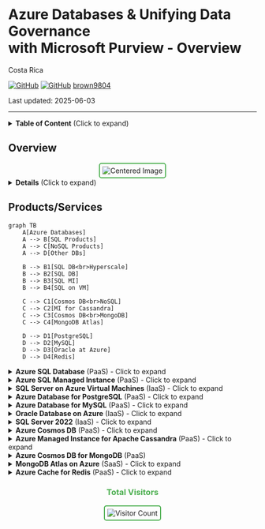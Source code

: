 # Azure Databases \& Unifying Data Governance <br/> with Microsoft Purview - Overview

Costa Rica

[![GitHub](https://badgen.net/badge/icon/github?icon=github&label)](https://github.com)
[![GitHub](https://img.shields.io/badge/--181717?logo=github&logoColor=ffffff)](https://github.com/)
[brown9804](https://github.com/brown9804)

Last updated: 2025-06-03

----------

<details>
<summary><b>Table of Content</b> (Click to expand)</summary>
  
- [Overview](#overview)
- [Products/Services](#productsservices)

</details>

## Overview 

<div align="center">
  <img src="https://github.com/brown9804/MSCloudEssentials_LPath/assets/24630902/697f7265-647a-41e2-a2f5-ec4b66cf3321" alt="Centered Image" style="border: 2px solid #4CAF50; border-radius: 5px; padding: 5px;"/>
</div>

<details>
<summary><b>Details</b> (Click to expand)</summary>


> - **Formats**<br/>
>     - Structured: Stored in predefined formats like rows and columns with consistent schema enforcement.<br/>
>     - Unstructured: Exists in diverse formats like free text, images, audio, video, and documents that lack a formal structure.<br/>
> - **Storage Model**<br/>
>     - Structured: Uses rigid, predefined schemas in relational databases ensuring integrity and data validation.<br/>
>     - Unstructured: Stored in flexible formats such as object storage, document stores, or blob storage without a fixed schema.<br/>
> - **Databases**<br/>
>     - Structured: Managed through SQL-based systems like Azure SQL, MySQL, and PostgreSQL.<br/>
>     - Unstructured: Supported by NoSQL systems like Cosmos DB, MongoDB, and cloud-native data lakes.<br/>
> - **Ease of Search**<br/>
>     - Structured: Easily queried using SQL, indexing, and standardized query languages.<br/>
>     - Unstructured: Requires more advanced approaches like keyword extraction, OCR, or AI-assisted search tools.<br/>
> - **Analysis Methods**<br/>
>     - Structured: Suited for quantitative techniques, including statistical modeling, trend analysis, and aggregation.<br/>
>     - Unstructured: Often analyzed with qualitative approaches like NLP, sentiment analysis, topic modeling, or deep learning.<br/>
> - **Tools and Technologies**<br/>
>     - Structured: RDBMS (SQL Server, Oracle), OLTP systems, CRM platforms, and OLAP tools for analytics.<br/>
>     - Unstructured: NoSQL DBMS, data mining frameworks, ML pipelines, AI services, and visualization platforms like Power BI.<br/>
> - **Specialists**<br/>
>     - Structured: Typically handled by business analysts, software engineers, solution architects, and DBAs.<br/>
>     - Unstructured: Requires data scientists, AI/ML specialists, information architects, and advanced data engineers.<br/>

</details>


## Products/Services 

```mermaid
graph TB
    A[Azure Databases]
    A --> B[SQL Products]
    A --> C[NoSQL Products]
    A --> D[Other DBs]

    B --> B1[SQL DB<br>Hyperscale]
    B --> B2[SQL DB]
    B --> B3[SQL MI]
    B --> B4[SQL on VM]

    C --> C1[Cosmos DB<br>NoSQL]
    C --> C2[MI for Cassandra]
    C --> C3[Cosmos DB<br>MongoDB]
    C --> C4[MongoDB Atlas]

    D --> D1[PostgreSQL]
    D --> D2[MySQL]
    D --> D3[Oracle at Azure]
    D --> D4[Redis]
```

<details>
<summary><b>Azure SQL Database</b> (PaaS) - Click to expand </summary>

> - **Description:** Fully managed PaaS Database Engine that automates upgrades, patching, backups, and monitoring.<br/>
> - **Benefits:** Reduces management overhead and total cost of ownership.<br/>
> - **Differentiators:** Built-in high availability, scalability, and security.<br/>
> - **Use Cases:** Ideal for modern cloud applications requiring performance, scale, and low operational maintenance.<br/>
> - **Related Products:** Azure App Service, Power BI, Azure Analysis Services.<br/>

Click here to read more about a [quick guide on Azure SQL Database](./sql/azure-sql-database/)
 
</details>

<details>
<summary><b>Azure SQL Managed Instance</b> (PaaS) - Click to expand </summary>

> - **Description:** Fully managed SQL Server instance with near-complete compatibility with on-premises SQL Server.<br/>
> - **Benefits:** Simplifies migration from on-premises without code changes.<br/>
> - **Differentiators:** Supports SQL Server Agent, linked servers, and cross-database transactions.<br/>
> - **Use Cases:** Enterprise app migrations from legacy environments.<br/>
> - **Related Products:** Azure Data Factory, Azure Databricks, Azure Synapse Analytics.<br/>

Click here to read more about a [quick guide on Azure SQL Managed Instance](./sql/azure-sql-managed-instance)

</details>

<details>
<summary><b>SQL Server on Azure Virtual Machines</b> (IaaS) - Click to expand </summary>

> - **Description:** SQL Server running on Azure VMs, offering full OS-level access and control.<br/>
> - **Benefits:** Offers flexibility and customization for apps with unique OS or database dependencies.<br/>
> - **Differentiators:** Supports specialized SQL Server features not available in PaaS offerings.<br/>
> - **Use Cases:** Best for lift-and-shift migrations requiring full control and legacy support.<br/>
> - **Related Products:** Azure Backup, Azure Site Recovery, Azure Monitor.<br/>

Click here to read more about a [quick guide on SQL Server on Azure Virtual Machines](./sql/sql-server-on-azure-vm)

</details>

<details>
<summary><b>Azure Database for PostgreSQL</b> (PaaS) - Click to expand </summary>

> - **Description:** Enterprise-ready community PostgreSQL database service, fully managed by Microsoft.<br/>
> - **Benefits:** High availability with up to 99.99% SLA, built-in security, and scalability.<br/>
> - **Differentiators:** Supports PostgreSQL extensions and advanced indexing options.<br/>
> - **Use Cases:** Cloud-native applications using PostgreSQL frameworks like Django or Flask.<br/>
> - **Related Products:** Azure Kubernetes Service, Azure App Service, Power BI.<br/>

Click here to read more about a [quick guide on Azure Database for PostgreSQL](./sql/azure-database-for-postgresql)

</details>

<details>
<summary><b>Azure Database for MySQL</b> (PaaS) - Click to expand </summary>

> - **Description:** Managed MySQL service providing open-source compatibility and built-in scaling.<br/>
> - **Benefits:** Automatic backups, patching, high availability, and zone redundancy.<br/>
> - **Differentiators:** Community edition with scalable performance tiers.<br/>
> - **Use Cases:** Applications using PHP, Ruby, or Node.js; WordPress and ecommerce platforms.<br/>
> - **Related Products:** Azure Web Apps, Azure Functions, Azure Logic Apps.<br/>

Click here to read more about a [quick guide on Azure Database for MySQL](./sql/azure-database-for-mysql)

</details>

<details>
<summary><b>Oracle Database on Azure</b> (IaaS) - Click to expand </summary>

> - **Description:** Enables customers to run Oracle workloads directly on Azure infrastructure.<br/>
> - **Benefits:** Leverages existing Oracle licenses and integrations with Azure services.<br/>
> - **Differentiators:** Official Oracle support with flexible deployment topologies.<br/>
> - **Use Cases:** Running core enterprise Oracle applications with high availability.<br/>
> - **Related Products:** Azure Site Recovery, Azure Backup, Azure Active Directory.<br/>

Click here to read more about a [quick guide on Oracle Database on Azure](./sql/oracle-database-on-azure)

</details>

<details>
<summary><b>SQL Server 2022</b> (IaaS) - Click to expand </summary>

> - **Description:** Latest release of SQL Server with built-in hybrid and cloud-connected capabilities.<br/>
> - **Benefits:** Brings innovations like ledger tables, Synapse Link, and built-in security enhancements.<br/>
> - **Differentiators:** Full hybrid flexibility for modern apps with backward compatibility.<br/>
> - **Use Cases:** Enterprise apps requiring up-to-date SQL features and strong cloud connectivity.<br/>
> - **Related Products:** Azure Synapse Analytics, Power BI, Azure Data Factory.<br/>

Click here to read more about a [quick guide on SQL Server 2022](./sql/sql-server-2022)

</details>

<details>
<summary><b>Azure Cosmos DB</b> (PaaS) - Click to expand </summary>

> - **Description:** Globally distributed, multi-model NoSQL database for ultra-low latency and high throughput.<br/>
> - **Benefits:** Turnkey global replication, automatic scaling, and multi-region writes.<br/>
> - **Differentiators:** Supports multiple APIs (SQL, MongoDB, Cassandra, Gremlin, Table).<br/>
> - **Use Cases:** IoT, retail, gaming, real-time personalization, and telemetry apps.<br/>
> - **Related Products:** Azure Functions, Azure Logic Apps, Azure Container Instances.<br/>

Click here to read more about a [quick guide on Azure Cosmos DB](./nosql/azure-cosmos-db)

</details>

<details>
<summary><b>Azure Managed Instance for Apache Cassandra</b> (PaaS) - Click to expand </summary>

> - **Description:** Managed Cassandra database service designed for massive scale and availability.<br/>
> - **Benefits:** Built-in automation, scalability, and hybrid deployment options.<br/>
> - **Differentiators:** Supports native Cassandra drivers and schemas with Azure-managed benefits.<br/>
> - **Use Cases:** Wide-column workloads such as product catalogs, fraud detection, and event monitoring.<br/>
> - **Related Products:** Azure Synapse Analytics, Azure HDInsight, Azure Databricks.<br/>

Click here to read more about a [quick guide on Azure Managed Instance for Apache Cassandra](./nosql/azure-managed-instance-for-apache-cassandra)

</details>

<details>
<summary><b>Azure Cosmos DB for MongoDB</b> (PaaS)</summary>

> - **Description:** Fully managed implementation of MongoDB using Cosmos DB’s global infrastructure.<br/>
> - **Benefits:** Globally available with strong SLAs and elastic scalability.<br/>
> - **Differentiators:** Offers wire protocol compatibility with native MongoDB SDKs and tools.<br/>
> - **Use Cases:** Web apps, content management, cataloging, and personalized recommendation engines.<br/>
> - **Related Products:** Azure Kubernetes Service, Azure Databricks, Azure Functions.<br/>

Click here to read more about a [quick guide on Azure Cosmos DB for MongoDB](./nosql/azure-cosmos-db-for-mongodb)

</details>

<details>
<summary><b>MongoDB Atlas on Azure</b> (SaaS) - Click to expand </summary>

> - **Description:** Official managed MongoDB service deployed in Azure’s cloud infrastructure.<br/>
> - **Benefits:** High automation, operational best practices, and global clusters.<br/>
> - **Differentiators:** Offers native integration with MongoDB features and support from MongoDB Inc.<br/>
> - **Use Cases:** Mobile and IoT apps, gaming, metadata management, and logging platforms.<br/>
> - **Related Products:** Azure Kubernetes Service, Azure Databricks, Azure Functions.<br/>

Click here to read more about a [quick guide on MongoDB Atlas on Azure](./nosql/mongo-db-atlas-on-azure)

</details>

<details>
<summary><b>Azure Cache for Redis</b> (PaaS) - Click to expand </summary>

> - **Description:** In-memory data store used for caching, messaging, and fast key-value operations.<br/>
> - **Benefits:** Ultra-low latency and high throughput data access.<br/>
> - **Differentiators:** Fully managed Redis with security, scaling, and geo-replication.<br/>
> - **Use Cases:** Session stores, real-time leaderboards, background task queues.<br/>
> - **Related Products:** Azure Web Apps, Azure Functions, Azure Logic Apps.<br/>

Click here to read more about a [quick guide on Azure Cache for Redis](./nosql/azure-cache-for-redis)

</details>


<div align="center">
  <h3 style="color: #4CAF50;">Total Visitors</h3>
  <img src="https://profile-counter.glitch.me/brown9804/count.svg" alt="Visitor Count" style="border: 2px solid #4CAF50; border-radius: 5px; padding: 5px;"/>
</div>

